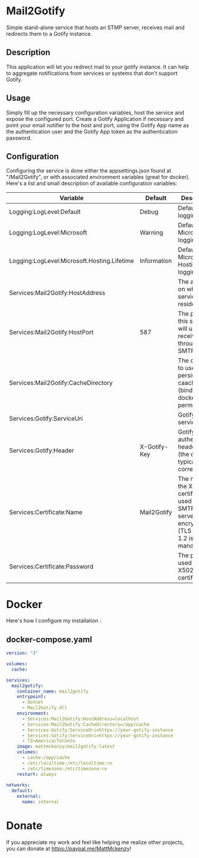 # Mail2Gotify

Simple stand-alone service that hosts an STMP server, receives mail and redirects them to a Gotify instance.


## Description

This application will let you redirect mail to your gotify instance. It can help to aggregate notifications from services or systems that don't support Gotify.


## Usage


Simply fill up the necessary configuration variables, host the service and expose the configured port. Create a Gotify Application if necessary and point your email notifier to the host and port, using the Gotify App name as the authentication user and the Gotify App token as the authentication password.

## <a id="configuration-1">Configuration</a>

Configuring the service is done either the appsettings.json found at "/Mail2Gotify", or with associated environment variables (great for docker). Here's a list and small description of available configuration variables:

Variable | Default | Description|
---|---|---
Logging:LogLevel:Default | Debug | Default .NET logging level.
Logging:LogLevel:Microsoft | Warning | Default .NET Microsoft logging level.
Logging:LogLevel:Microsoft.Hosting.Lifetime | Information |  Default .NET Microsoft Hosting logging level.
Services:Mail2Gotify:HostAddress | | The address on which this service resides.
Services:Mail2Gotify:HostPort | 587 | The port that this service will use to receive mail through SMTP.
Services:Mail2Gotify:CacheDirectory | | The directory to use for persistant caaching (bind with docker for permanency).
Services:Gotify:ServiceUri | | Gotify's service uri.
Services:Gotify:Header | X-Gotify-Key | Gotify's authentication header to use (the default is typically correct).
Services:Certificate:Name | Mail2Gotify | The name of the X502 certificate used for the SMTP server's TLS encryption (TLS 1.1 or 1.2 is mandatory).
Services:Certificate:Password |  | The password used for the X502 certificate.


# Docker

Here's how I configure my installation :

## docker-compose.yaml
```yaml
version: "3"

volumes:
  cache:

services:
  mail2gotify:
    container_name: mail2gotify
    entrypoint:
      - dotnet
      - Mail2Gotify.dll
    environment:
      - Services:Mail2Gotify:HostAddress=localhost
      - Services:Mail2Gotify:CacheDirectory=/app/cache
      - Services:Gotify:ServiceUri=https://your-gotify-instance
      - Services:Gotify:ServiceUri=https://your-gotify-instance
      - TZ=America/Toronto
    image: mattmckenzy/mail2gotify:latest      
    volumes:
      - cache:/app/cache
      - /etc/localtime:/etc/localtime:ro
      - /etc/timezone:/etc/timezone:ro
    restart: always
    
networks:
  default:
    external:
      name: internal
```

# Donate

If you appreciate my work and feel like helping me realize other projects, you can donate at <a href="https://paypal.me/MattMckenzy">https://paypal.me/MattMckenzy</a>!
